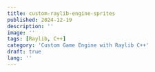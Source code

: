 ```yaml
---
title: custom-raylib-engine-sprites
published: 2024-12-19
description: ''
image: ''
tags: [Raylib, C++]
category: 'Custom Game Engine with Raylib C++'
draft: true
lang: ''
---
```

